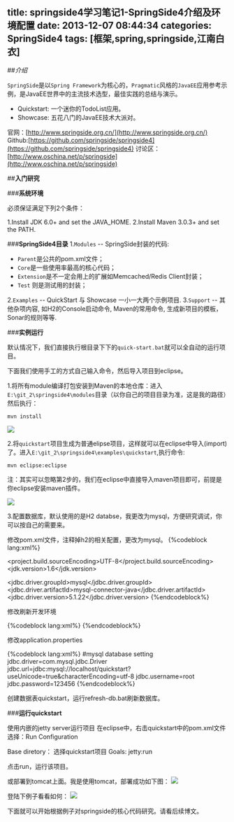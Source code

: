 title: springside4学习笔记1-SpringSide4介绍及环境配置
date: 2013-12-07 08:44:34
categories: SpringSide4
tags: [框架,spring,springside,江南白衣]
---
##*介绍*

`SpringSide`是以`Spring Framework`为核心的，`Pragmatic`风格的`JavaEE`应用参考示例，是JavaEE世界中的主流技术选型，最佳实践的总结与演示。

- Quickstart: 一个迷你的TodoList应用。
- Showcase: 五花八门的JavaEE技术大派对。

<!-- more -->

官网：[http://www.springside.org.cn/](http://www.springside.org.cn/)
Github:[https://github.com/springside/springside4](https://github.com/springside/springside4)
讨论区：[http://www.oschina.net/p/springside](http://www.oschina.net/p/springside)

##**入门研究**

###**系统环境**

必须保证满足下列2个条件：

1.Install JDK 6.0+ and set the JAVA_HOME.
2.Install Maven 3.0.3+ and set the PATH. 

###**SpringSide4目录**
1.`Modules` -- SpringSide封装的代码: 

  - `Parent`是公共的pom.xml文件；
  - `Core`是一些使用率最高的核心代码；
  - `Extension`是不一定会用上的扩展如Memcached/Redis Client封装；
  - `Test` 则是测试用的封装；

2.`Examples` -- QuickStart 与 Showcase 一小一大两个示例项目.
3.`Support` -- 其他杂项内容, 如H2的Console启动命令, Maven的常用命令, 生成新项目的模板，Sonar的规则等等.

###**实例运行**

默认情况下，我们直接执行根目录下下的`quick-start.bat`就可以全自动的运行项目。

下面我们使用手工的方式自己输入命令，然后导入项目到eclipse。

1.将所有module编译打包安装到Maven的本地仓库：进入`E:\git_2\springside4\modules`目录（以你自己的项目目录为准，这是我的路径）然后执行：

	mvn install

![](/img/2013/12/springside4-module-mvn-install.jpg)


2.将`quickstart`项目生成为普通elipse项目，这样就可以在eclipse中导入(import)了。进入`E:\git_2\springside4\examples\quickstart`,执行命令:

	mvn eclipse:eclipse

注：其实可以忽略第2步的，我们在eclipse中直接导入maven项目即可，前提是你eclipse安装maven插件。

![](/img/2013/12/springside4-example-import.jpg)

3.配置数据库，默认使用的是H2 databse，我更改为mysql，方便研究调试，你可以按自己的需要来。

修改pom.xml文件，注释掉h2的相关配置，更改为mysql。
{%codeblock lang:xml%}
<!--  <h2.version>1.3.174</h2.version>-->

<!-- Plugin的属性定义 -->
<project.build.sourceEncoding>UTF-8</project.build.sourceEncoding>
<jdk.version>1.6</jdk.version>

<!-- 项目属性 -->
<!--
<jdbc.driver.groupId>com.h2database</jdbc.driver.groupId>
<jdbc.driver.artifactId>h2</jdbc.driver.artifactId>
<jdbc.driver.version>${h2.version}</jdbc.driver.version>
-->	
<jdbc.driver.groupId>mysql</jdbc.driver.groupId>
<jdbc.driver.artifactId>mysql-connector-java</jdbc.driver.artifactId>
<jdbc.driver.version>5.1.22</jdbc.driver.version>
{%endcodeblock%}

修改刷新开发环境

{%codeblock lang:xml%}
<sql driver="${jdbc.driver}" url="${jdbc.url}" userid="${jdbc.username}" password="${jdbc.password}" onerror="continue" encoding="${project.build.sourceEncoding}">
	<classpath refid="maven.test.classpath" />
	<transaction src="src/main/resources/sql/mysql/schema.sql"/>
	<transaction src="src/test/resources/data/h2/import-data.sql"/>
</sql>
{%endcodeblock%}

修改application.properties

{%codeblock lang:xml%}
#mysql database setting
jdbc.driver=com.mysql.jdbc.Driver
jdbc.url=jdbc:mysql://localhost/quickstart?useUnicode=true&characterEncoding=utf-8
jdbc.username=root
jdbc.password=123456
{%endcodeblock%}

创建数据表quickstart，运行refresh-db.bat刷新数据库。

###**运行quickstart**

使用内嵌的jetty server运行项目
在eclipse中，右击quickstart中的pom.xml文件
选择：Run Configuration

Base diretory： 选择quickstart项目
Goals: jetty:run

点击run，运行该项目。

或部署到tomcat上面。我是使用tomcat，部署成功如下图：
![](/img/2013/12/springside4-quickstart-demo.jpg)

登陆下例子看看如何：
![](/img/2013/12/springside4-quickstart-demo2.jpg)

下面就可以开始根据例子对springside的核心代码研究。请看后续博文。
